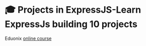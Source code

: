 # :mortar_board: Projects in ExpressJS-Learn ExpressJs building 10 projects

Eduonix [online course][course]

[course]: https://www.eduonix.com/dashboard/Projects-in-ExpressJS-Learn-ExpressJs-building-10-projects
